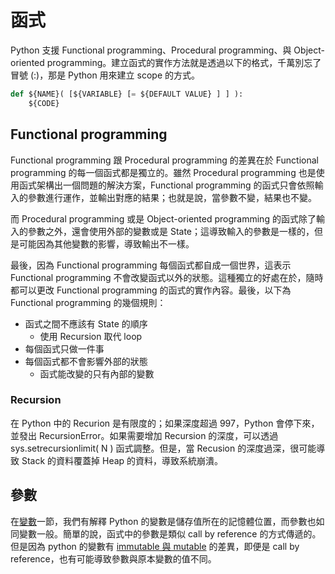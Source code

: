 # 函式

Python 支援 Functional programming、Procedural programming、與 Object-oriented programming。建立函式的實作方法就是透過以下的格式，千萬別忘了冒號 (:)，那是 Python 用來建立 scope 的方式。

``` python
def ${NAME}( [${VARIABLE} [= ${DEFAULT VALUE} ] ] ):
    ${CODE}
```


## Functional programming

Functional programming 跟 Procedural programming 的差異在於 Functional programming 的每一個函式都是獨立的。雖然 Procedural programming 也是使用函式架構出一個問題的解決方案，Functional programming 的函式只會依照輸入的參數進行運作，並輸出對應的結果；也就是說，當參數不變，結果也不變。

而 Procedural programming 或是 Object-oriented programming 的函式除了輸入的參數之外，還會使用外部的變數或是 State；這導致輸入的參數是一樣的，但是可能因為其他變數的影響，導致輸出不一樣。

最後，因為 Functional programming 每個函式都自成一個世界，這表示 Functional programming 不會改變函式以外的狀態。這種獨立的好處在於，隨時都可以更改 Functional programming 的函式的實作內容。最後，以下為 Functional programming 的幾個規則：

- 函式之間不應該有 State 的順序
    - 使用 Recursion 取代 loop
- 每個函式只做一件事
- 每個函式都不會影響外部的狀態
    - 函式能改變的只有內部的變數


### Recursion

在 Python 中的 Recurion 是有限度的；如果深度超過 997，Python 會停下來，並發出 RecursionError。如果需要增加 Recursion 的深度，可以透過 sys.setrecursionlimit( N ) 函式調整。但是，當 Recusion 的深度過深，很可能導致 Stack 的資料覆蓋掉 Heap 的資料，導致系統崩潰。


## 參數

在[變數](./02-Types.html)一節，我們有解釋 Python 的變數是儲存值所在的記憶體位置，而參數也如同變數一般。簡單的說，函式中的參數是類似 call by reference 的方式傳遞的。但是因為 python 的變數有 [immutable 與 mutable](./02-Types-Variables.html#immutable-%E8%88%87-mutable) 的差異，即便是 call by reference，也有可能導致參數與原本變數的值不同。




